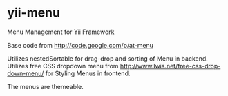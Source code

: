 yii-menu
=====================================


Menu Management for Yii Framework

Base code from http://code.google.com/p/at-menu

Utilizes nestedSortable for drag-drop and sorting of Menu in backend.
Utilizes free CSS dropdown menu from http://www.lwis.net/free-css-drop-down-menu/ for Styling Menus in frontend.

The menus are themeable.
